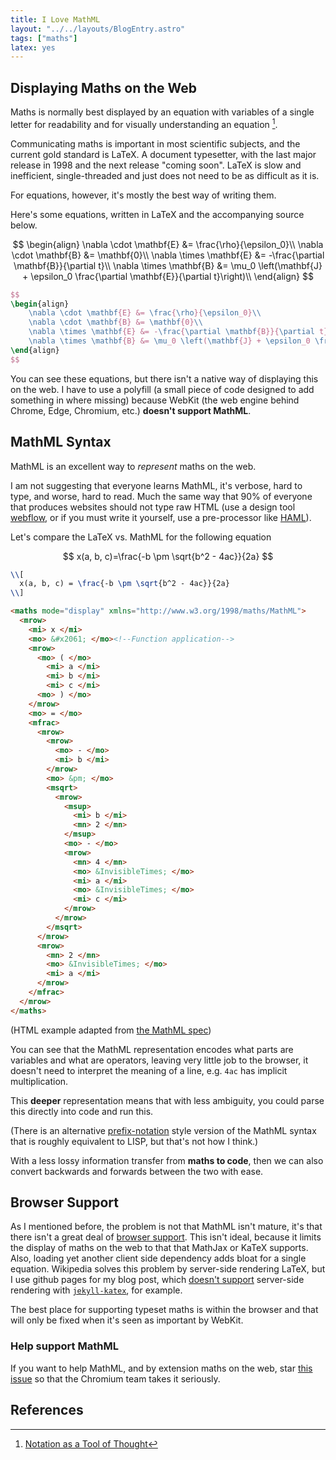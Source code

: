 ```yaml
---
title: I Love MathML
layout: "../../layouts/BlogEntry.astro"
tags: ["maths"]
latex: yes
---
```


## Displaying Maths on the Web

Maths is normally best displayed by an equation with variables of a single letter for readability and for visually understanding an equation [^notation].

Communicating maths is important in most scientific subjects, and the current gold standard is LaTeX.
A document typesetter, with the last major release in 1998 and the next release "coming soon".
LaTeX is slow and inefficient, single-threaded and just does not need to be as difficult as it is.

For equations, however, it's mostly the best way of writing them.

Here's some equations, written in LaTeX and the accompanying source below.

$$
\begin{align}
\nabla \cdot \mathbf{E} &= \frac{\rho}{\epsilon_0}\\
\nabla \cdot \mathbf{B} &= \mathbf{0}\\
\nabla \times \mathbf{E} &= -\frac{\partial \mathbf{B}}{\partial t}\\
\nabla \times \mathbf{B} &= \mu_0 \left(\mathbf{J} + \epsilon_0 \frac{\partial \mathbf{E}}{\partial t}\right)\\
\end{align}
$$

```latex
$$
\begin{align}
    \nabla \cdot \mathbf{E} &= \frac{\rho}{\epsilon_0}\\
    \nabla \cdot \mathbf{B} &= \mathbf{0}\\
    \nabla \times \mathbf{E} &= -\frac{\partial \mathbf{B}}{\partial t}\\
    \nabla \times \mathbf{B} &= \mu_0 \left(\mathbf{J} + \epsilon_0 \frac{\partial \mathbf{E}}{\partial t}\right)\\
\end{align}
$$
```

You can see these equations, but there isn't a native way of displaying this on the web.
I have to use a polyfill (a small piece of code designed to add something in where missing) because WebKit (the web engine behind Chrome, Edge, Chromium, etc.) **doesn't support MathML**.

## MathML Syntax

MathML is an excellent way to _represent_ maths on the web.

I am not suggesting that everyone learns MathML, it's verbose, hard to type, and worse, hard to read.
Much the same way that 90% of everyone that produces websites should not type raw HTML (use a design tool [webflow](https://webflow.com), or if you must write it yourself, use a pre-processor like [HAML](https://haml.info/)).

Let's compare the LaTeX vs. MathML for the following equation

$$
x(a, b, c)=\frac{-b \pm \sqrt{b^2 - 4ac}}{2a}
$$

```latex
\\[
  x(a, b, c) = \frac{-b \pm \sqrt{b^2 - 4ac}}{2a}
\\]
```

```html
<maths mode="display" xmlns="http://www.w3.org/1998/maths/MathML">
  <mrow>
    <mi> x </mi>
    <mo> &#x2061; </mo><!--Function application-->
    <mrow>
      <mo> ( </mo>
        <mi> a </mi>
        <mi> b </mi>
        <mi> c </mi>
      <mo> ) </mo>
    </mrow>
    <mo> = </mo>
    <mfrac>
      <mrow>
        <mrow>
          <mo> - </mo>
          <mi> b </mi>
        </mrow>
        <mo> &pm; </mo>
        <msqrt>
          <mrow>
            <msup>
              <mi> b </mi>
              <mn> 2 </mn>
            </msup>
            <mo> - </mo>
            <mrow>
              <mn> 4 </mn>
              <mo> &InvisibleTimes; </mo>
              <mi> a </mi>
              <mo> &InvisibleTimes; </mo>
              <mi> c </mi>
            </mrow>
          </mrow>
        </msqrt>
      </mrow>
      <mrow>
        <mn> 2 </mn>
        <mo> &InvisibleTimes; </mo>
        <mi> a </mi>
      </mrow>
    </mfrac>
  </mrow>
</maths>
```

(HTML example adapted from [the MathML spec](https://www.w3.org/TR/MathML3/chapter1.html#intro.example))

You can see that the MathML representation encodes what parts are variables and what are operators, leaving very little job to the browser, it doesn't need to interpret the meaning of a line, e.g. `4ac` has implicit multiplication.

This **deeper** representation means that with less ambiguity, you could parse this directly into code and run this.

(There is an alternative [prefix-notation](https://en.wikipedia.org/wiki/Polish_notation#Computer_programming) style version of the MathML syntax that is roughly equivalent to LISP, but that's not how I think.)

With a less lossy information transfer from **maths to code**, then we can also convert backwards and forwards between the two with ease.

## Browser Support

As I mentioned before, the problem is not that MathML isn't mature, it's that there isn't a great deal of [browser support](https://caniuse.com/mathml).
This isn't ideal, because it limits the display of maths on the web to that that MathJax or KaTeX supports.
Also, loading yet another client side dependency adds bloat for a single equation.
Wikipedia solves this problem by server-side rendering LaTeX, but I use github pages for my blog post, which [doesn't support](https://pages.github.com/versions/) server-side rendering with [`jekyll-katex`](https://github.com/linjer/jekyll-katex), for example.

The best place for supporting typeset maths is within the browser and that will only be fixed when it's seen as important by WebKit.

### Help support MathML

If you want to help MathML, and by extension maths on the web, star [this issue](https://bugs.chromium.org/p/chromium/issues/detail?id=6606) so that the Chromium team takes it seriously.

## References

[^notation]: [Notation as a Tool of Thought](https://www.eecg.utoronto.ca/~jzhu/csc326/readings/iverson.pdf)
